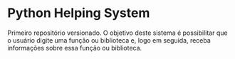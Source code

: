 # Python Helping System
Primeiro repositório versionado. O objetivo deste sistema é possibilitar que o usuário digite uma função ou biblioteca e, logo em seguida, receba informações sobre essa função ou biblioteca.

